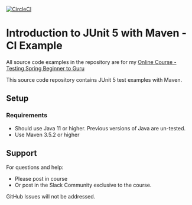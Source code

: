 [![CircleCI](https://dl.circleci.com/status-badge/img/gh/jramirezmorales/spring5webapp/tree/circlecitest.svg?style=svg)](https://dl.circleci.com/status-badge/redirect/gh/jramirezmorales/spring5webapp/tree/circlecitest)

# Introduction to JUnit 5 with Maven - CI Example

All source code examples in the repository are for my [Online Course - Testing Spring Beginner to Guru](https://www.udemy.com/testing-spring-boot-beginner-to-guru/?couponCode=GITHUB_REPO)

This source code repository contains JUnit 5 test examples with Maven.

## Setup
### Requirements
* Should use Java 11 or higher. Previous versions of Java are un-tested.
* Use Maven 3.5.2 or higher

## Support
For questions and help:
* Please post in course
* Or post in the Slack Community exclusive to the course.

GitHub Issues will not be addressed.
